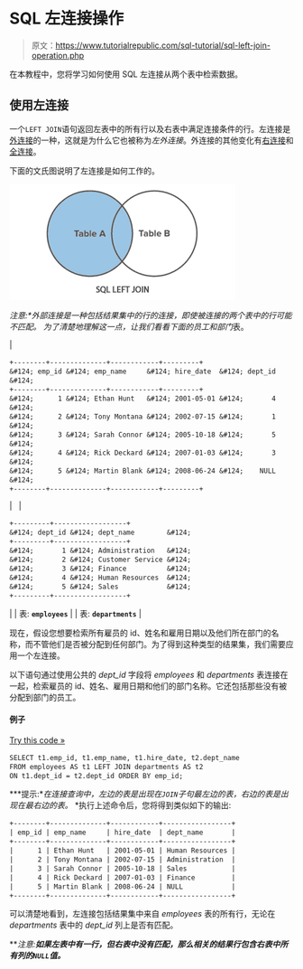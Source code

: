 # SQL 左连接操作

> 原文：<https://www.tutorialrepublic.com/sql-tutorial/sql-left-join-operation.php>

在本教程中，您将学习如何使用 SQL 左连接从两个表中检索数据。

## 使用左连接

一个`LEFT JOIN`语句返回左表中的所有行以及右表中满足连接条件的行。左连接是[外连接](sql-joining-tables.php#outer-join)的一种，这就是为什么它也被称为*左外连接*。外连接的其他变化有[右连接](sql-right-join-operation.php)和[全连接](sql-full-join-operation.php)。

下面的文氏图说明了左连接是如何工作的。

![SQL Left Join Illustration](img/3d4fee623fe83c367b6e1c55d51db456.png)

 ***注意:**外部连接是一种包括结果集中的行的连接，即使被连接的两个表中的行可能不匹配。*  *为了清楚地理解这一点，让我们看看下面的*员工*和*部门*表。

| 

```
+--------+--------------+------------+---------+
&#124; emp_id &#124; emp_name     &#124; hire_date  &#124; dept_id &#124;
+--------+--------------+------------+---------+
&#124;      1 &#124; Ethan Hunt   &#124; 2001-05-01 &#124;       4 &#124;
&#124;      2 &#124; Tony Montana &#124; 2002-07-15 &#124;       1 &#124;
&#124;      3 &#124; Sarah Connor &#124; 2005-10-18 &#124;       5 &#124;
&#124;      4 &#124; Rick Deckard &#124; 2007-01-03 &#124;       3 &#124;
&#124;      5 &#124; Martin Blank &#124; 2008-06-24 &#124;    NULL &#124;
+--------+--------------+------------+---------+

```

 |   | 

```
+---------+------------------+
&#124; dept_id &#124; dept_name        &#124;
+---------+------------------+
&#124;       1 &#124; Administration   &#124;
&#124;       2 &#124; Customer Service &#124;
&#124;       3 &#124; Finance          &#124;
&#124;       4 &#124; Human Resources  &#124;
&#124;       5 &#124; Sales            &#124;
+---------+------------------+

```

 |
| 表: **`employees`** |  | 表: **`departments`** |

现在，假设您想要检索所有雇员的 id、姓名和雇用日期以及他们所在部门的名称，而不管他们是否被分配到任何部门。为了得到这种类型的结果集，我们需要应用一个左连接。

以下语句通过使用公共的 *dept_id* 字段将 *employees* 和 *departments* 表连接在一起，检索雇员的 id、姓名、雇用日期和他们的部门名称。它还包括那些没有被分配到部门的员工。

#### 例子

[Try this code »](../codelab.php?topic=sql&file=left-join "Try this code using online Editor")

```
SELECT t1.emp_id, t1.emp_name, t1.hire_date, t2.dept_name
FROM employees AS t1 LEFT JOIN departments AS t2
ON t1.dept_id = t2.dept_id ORDER BY emp_id;
```

 ***提示:**在连接查询中，左边的表是出现在`JOIN`子句最左边的表，右边的表是出现在最右边的表。*  *执行上述命令后，您将得到类似如下的输出:

```
+--------+--------------+------------+-----------------+
| emp_id | emp_name     | hire_date  | dept_name       |
+--------+--------------+------------+-----------------+
|      1 | Ethan Hunt   | 2001-05-01 | Human Resources |
|      2 | Tony Montana | 2002-07-15 | Administration  |
|      3 | Sarah Connor | 2005-10-18 | Sales           |
|      4 | Rick Deckard | 2007-01-03 | Finance         |
|      5 | Martin Blank | 2008-06-24 | NULL            |
+--------+--------------+------------+-----------------+

```

可以清楚地看到，左连接包括结果集中来自 *employees* 表的所有行，无论在 *departments* 表中的 *dept_id* 列上是否有匹配。

 ***注意:**如果左表中有一行，但右表中没有匹配，那么相关的结果行包含右表中所有列的`NULL`值。***